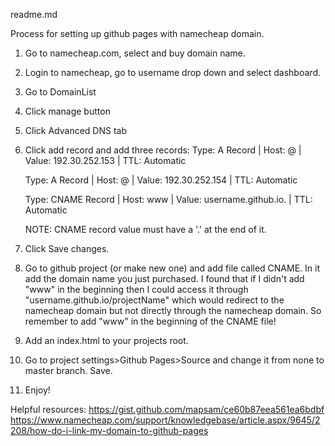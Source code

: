 readme.md

Process for setting up github pages with namecheap domain.

1. Go to namecheap.com, select and buy domain name. 
2. Login to namecheap, go to username drop down and select dashboard.
3. Go to DomainList
4. Click manage button
5. Click Advanced DNS tab
6. Click add record and add three records: 
	Type: A Record | Host: @ | Value: 192.30.252.153 | TTL: Automatic

	Type: A Record | Host: @ | Value: 192.30.252.154 | TTL: Automatic

	Type: CNAME Record | Host: www | Value: username.github.io. | TTL: Automatic

	NOTE: CNAME record value must have a '.' at the end of it.
7. Click Save changes. 
8. Go to github project (or make new one) and add file called CNAME. In it add the domain name you just purchased. I found that if I didn't add "www" in the beginning then I could access it through "username.github.io/projectName" which would redirect to the namecheap domain but not directly through the namecheap domain. So remember to add "www" in the beginning of the CNAME file!
8. Add an index.html to your projects root.
9. Go to project settings>Github Pages>Source and change it from none to master branch. Save. 
9. Enjoy!


Helpful resources: 
https://gist.github.com/mapsam/ce60b87eea561ea6bdbf
https://www.namecheap.com/support/knowledgebase/article.aspx/9645/2208/how-do-i-link-my-domain-to-github-pages
